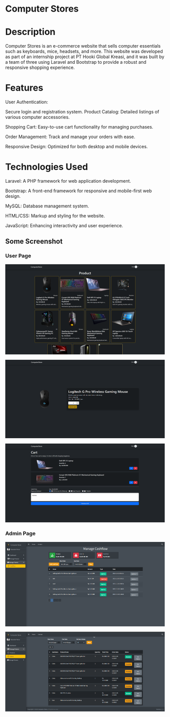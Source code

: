 # Computer Stores
# Description
Computer Stores is an e-commerce website that sells computer essentials such as keyboards, mice, headsets, and more. This website was developed as part of an internship project at PT Hooki Global Kreasi, and it was built by a team of three using Laravel and Bootstrap to provide a robust and responsive shopping experience.

# Features
User Authentication: 

Secure login and registration system.
Product Catalog: Detailed listings of various computer accessories.


Shopping Cart: Easy-to-use cart functionality for managing purchases.


Order Management: Track and manage your orders with ease.

Responsive Design: Optimized for both desktop and mobile devices.

# Technologies Used
Laravel: A PHP framework for web application development.

Bootstrap: A front-end framework for responsive and mobile-first web design.

MySQL: Database management system.

HTML/CSS: Markup and styling for the website.

JavaScript: Enhancing interactivity and user experience.



## Some Screenshot
### User Page
![App Screenshot](/public/img/page/user.png)

![App Screenshot](/public/img/page/userseeproduct.png)

![App Screenshot](/public/img/page/usercart.png)


### Admin Page
![App Screenshot](/public/img/page/admin.png)

![App Screenshot](/public/img/page/adminorder.png)
